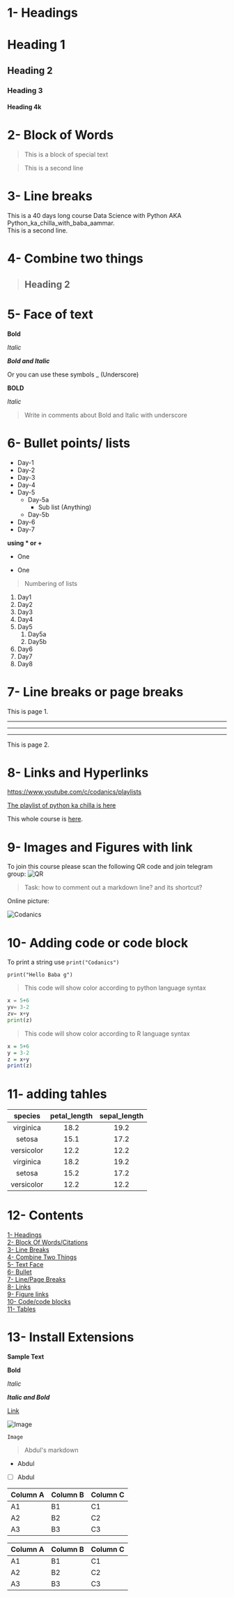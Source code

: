 # 1- Headings

# Heading 1
## Heading 2
### Heading 3
#### Heading 4k

# 2- Block of Words 
> This is a block of special text

>This is a second line

# 3- Line breaks

This is a 40 days long course Data Science with Python AKA Python_ka_chilla_with_baba_aammar.\
This is a second line.

# 4- Combine two things

> ## Heading 2

# 5- Face of text

**Bold**

*Italic*

***Bold and Italic***


Or you can use these symbols
_ (Underscore)

__BOLD__

_Italic_

> Write in comments about Bold and Italic with underscore

# 6- Bullet points/ lists

- Day-1
- Day-2
- Day-3
- Day-4
- Day-5
    - Day-5a
        - Sub list (Anything)
    - Day-5b
- Day-6
- Day-7

__using * or +__

* One
+ One 

> Numbering of lists

1. Day1
2. Day2
3. Day3
1. Day4
1. Day5
    1. Day5a
    2. Day5b
1. Day6
1. Day7
1. Day8

# 7- Line breaks or page breaks

This is page 1.

---
___
***

This is page 2.

# 8- Links and Hyperlinks

<https://www.youtube.com/c/codanics/playlists>

[The playlist of python ka chilla is here](https://www.youtube.com/c/codanics/playlists)

[Codanics]:https://www.youtube.com/c/codanics/playlists

This whole course is [here][Codanics].

# 9- Images and Figures with link

To join this course please scan the following QR code and join telegram group:
![QR](qr.png)

> Task: how to comment out a markdown line? and its shortcut?

Online picture:

![Codanics](https://www.youtube.com/c/codanics/playlists)
 
# 10- Adding code or code block

To print a string use `print("Codanics")`

`print("Hello Baba g")`

> This code will show color according to python language syntax

```python
x = 5+6
yv= 3-2
zv= x+y
print(z)
```

> This code will show color according to R language syntax

```r
x = 5+6
y = 3-2
z = x+y
print(z)
```

# 11- adding tahles

| species | petal_length | sepal_length |
| :-------: | :------------: | :------------: |
| virginica | 18.2 | 19.2 |
| setosa | 15.1 | 17.2 |
| versicolor | 12.2 | 12.2 |
| virginica | 18.2 | 19.2 |
| setosa | 15.2 | 17.2 |
| versicolor | 12.2 |12.2 |

# 12- Contents

[1- Headings](#1--headings)\
[2- Block Of Words/Citations](#2--block-of-words)\
[3- Line Breaks](#3--line-breaks)\
[4- Combine Two Things](#4--combine-two-things)\
[5- Text Face](#5--face-of-text)\
[6- Bullet](#6--bullet-points-lists)\
[7- Line/Page Breaks](#7--line-breaks-or-page-breaks)\
[8- Links](#8--links-and-hyperlinks)\
[9- Figure links](#9--images-and-figures-with-link)\
[10- Code/code blocks](#10--adding-code-or-code-block)\
[11- Tables](#11--adding-tahles)

# 13- Install Extensions

**Sample Text**

**Bold**

_Italic_

_**Italic and Bold**_

[Link](https://www.google.com)

![Image](qr.png)

```
Image
```

> Abdul's markdown

* Abdul
  
- [ ] Abdul
  

Column A | Column B | Column C
---------|----------|---------
 A1 | B1 | C1
 A2 | B2 | C2
 A3 | B3 | C3



Column A | Column B | Column C
---------|----------|---------
 A1 | B1 | C1
 A2 | B2 | C2
 A3 | B3 | C3

 

